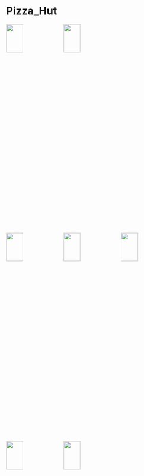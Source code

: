 # Pizza_Hut

<img width=30% height=14% src="https://user-images.githubusercontent.com/62088928/199106985-d0122db8-7dbf-43f6-82a7-3a0c55683a82.jpg">   <img width=30% height=14% src="https://user-images.githubusercontent.com/62088928/199107059-20433659-66b1-489b-950a-e2479c5668f5.jpg">

<img width=30% height=14% src="https://user-images.githubusercontent.com/62088928/199107680-5e1e94ea-68e2-4537-ae04-f4e927c8c87b.jpg">  <img width=30% height=14% src="https://user-images.githubusercontent.com/62088928/199107744-a6264ca9-dd11-4888-b98e-4ac827645d6e.jpg">  <img width=30% height=14% src="https://user-images.githubusercontent.com/62088928/199107845-2504f099-1358-4032-aa2c-deb0d01c8ea9.jpg">

<img width=30% height=14% src="https://user-images.githubusercontent.com/62088928/199107805-26ede750-96ca-4634-b339-48f9238ae616.jpg"> <img width=30% height=14% src="https://user-images.githubusercontent.com/62088928/199107948-88afb700-4939-450b-b762-fe528a6c4662.jpg">


 
